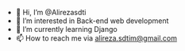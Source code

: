 - 👋 Hi, I’m @Alirezasdti
- 👀 I’m interested in Back-end web development
- 🌱 I’m currently learning Django
- 📫 How to reach me via alireza.sdtim@gmail.com 

<!---
Alirezasdti/Alirezasdti is a ✨ special ✨ repository because its `README.md` (this file) appears on your GitHub profile.
You can click the Preview link to take a look at your changes.
--->
